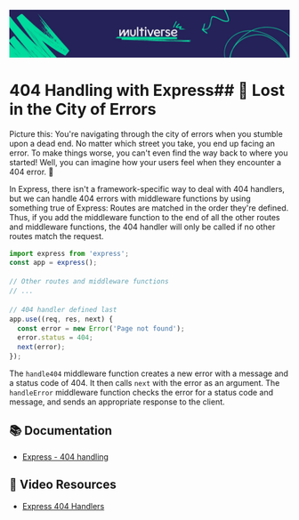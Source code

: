 ![MV Logo](/logo.jpg)

# 404 Handling with Express## 🤔 Lost in the City of Errors
Picture this: You're navigating through the city of errors when you stumble upon a dead end. No matter which street you take, you end up facing an error. To make things worse, you can't even find the way back to where you started! Well, you can imagine how your users feel when they encounter a 404 error. 🤯

In Express, there isn't a framework-specific way to deal with 404 handlers, but we can handle 404 errors with middleware functions by using something true of Express: Routes are matched in the order they're defined. Thus, if you add the middleware function to the end of all the other routes and middleware functions, the 404 handler will only be called if no other routes match the request.

```js
import express from 'express';
const app = express();

// Other routes and middleware functions
// ...

// 404 handler defined last
app.use((req, res, next) {
  const error = new Error('Page not found');
  error.status = 404;
  next(error);
});

```

The `handle404` middleware function creates a new error with a message and a status code of 404. It then calls `next` with the error as an argument. The `handleError` middleware function checks the error for a status code and message, and sends an appropriate response to the client.
## 📚 Documentation
- [Express - 404 handling](http://expressjs.com/en/starter/faq.html#how-do-i-handle-404-responses)

## 🎥 Video Resources
- [Express 404 Handlers](https://www.youtube.com/watch?v=deZP3Z33DJ4)
